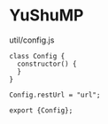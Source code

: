 # YuShuMP



util/config.js

```
class Config {
  constructor() {
  }
}

Config.restUrl = "url";

export {Config};
```

